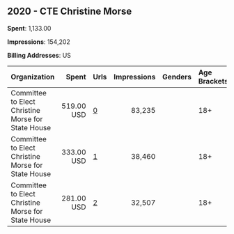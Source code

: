 ## 2020 - CTE Christine Morse 
**Spent**: 1,133.00

**Impressions**: 154,202

**Billing Addresses**: US

|Organization|Spent|Urls|Impressions|Genders|Age Brackets|Country Codes|
|:---|---:|:---|---:|:---|:---|:---|
|Committee to Elect Christine Morse for State House|519.00 USD|[0](https://www.snap.com/political-ads/asset/f270f2b2c2d8a607dea2ba6fd2f82cd891eb232c57d2b2677fbb249c892cfff6?mediaType=jpeg)|83,235||18+|united states|
|Committee to Elect Christine Morse for State House|333.00 USD|[1](https://www.snap.com/political-ads/asset/05ab7f2fe2750c9f2d506cbd86187bfce2720fb85c1f32d3f8b5c59a1b4f97f7?mediaType=mp4)|38,460||18+|united states|
|Committee to Elect Christine Morse for State House|281.00 USD|[2](https://www.snap.com/political-ads/asset/de88b54bf4dcce7a89a3581323be8c44e7626b3ea61998d4cf4df39b6fd71cd0?mediaType=mp4)|32,507||18+|united states|
